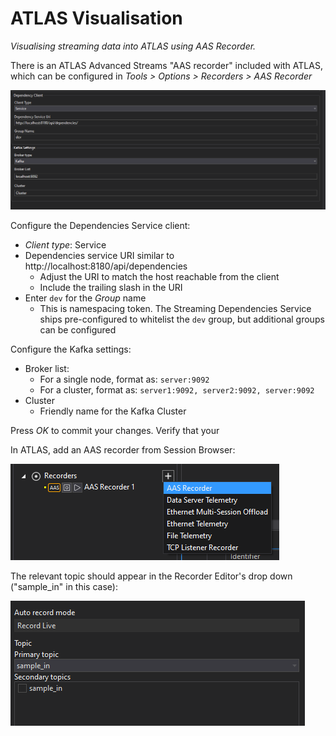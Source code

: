 # ATLAS Visualisation

_Visualising streaming data into ATLAS using AAS Recorder._

There is an ATLAS Advanced Streams "AAS recorder" included with ATLAS, which can be configured in _Tools > Options > Recorders > AAS Recorder_ 

![aas-recorder-config.png](./assets/aas-recorder-config.png)

Configure the Dependencies Service client:
- _Client type_: Service
- Dependencies service URI similar to http://localhost:8180/api/dependencies
    - Adjust the URI to match the host reachable from the client
    - Include the trailing slash in the URI
- Enter `dev` for the _Group_ name
    - This is namespacing token. The Streaming Dependencies Service ships pre-configured to whitelist the `dev` group, but additional groups can be configured

Configure the Kafka settings:

- Broker list:
    - For a single node, format as: `server:9092`
    - For a cluster, format as: `server1:9092, server2:9092, server:9092`
- Cluster
    - Friendly name for the Kafka Cluster

Press _OK_ to commit your changes. Verify that your 

In ATLAS, add an AAS recorder from Session Browser:

![add-aas-recorder.png](./assets/add-aas-recorder.png)

The relevant topic should appear in the Recorder Editor's drop down ("sample_in" in this case):

![aas-recorder-editor.png](./assets/aas-recorder-editor.png) 